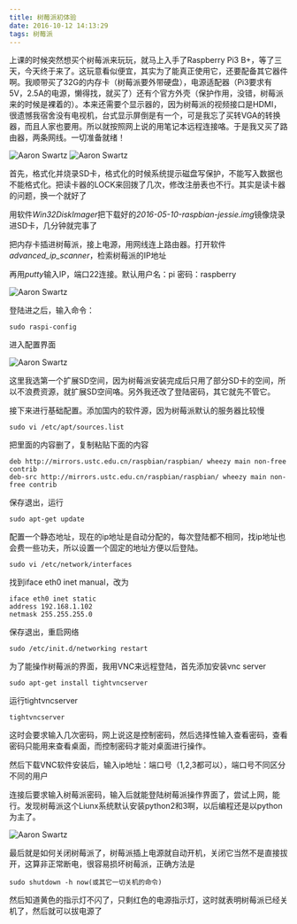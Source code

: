 ```yaml
---
title: 树莓派初体验
date: 2016-10-12 14:13:29
tags: 树莓派
---
```

上课的时候突然想买个树莓派来玩玩，就马上入手了Raspberry Pi3 B+，等了三天，今天终于来了。这玩意看似便宜，其实为了能真正使用它，还要配备其它器件啊。我顺带买了32G的内存卡（树莓派要外带硬盘），电源适配器（Pi3要求有5V，2.5A的电源，懒得找，就买了）还有个官方外壳（保护作用，没错，树莓派来的时候是裸着的）。本来还需要个显示器的，因为树莓派的视频接口是HDMI，很遗憾我宿舍没有电视机，台式显示屏倒是有一个，可是我忘了买转VGA的转换器，而且人家也要用。所以就按照网上说的用笔记本远程连接咯。于是我又买了路由器，两条网线。一切准备就绪！

![Aaron Swartz](http://i1.piimg.com/4851/cad680e0b2b57bf1.jpg)
![Aaron Swartz](http://i1.piimg.com/4851/6f62da8832b7f139.jpg)

首先，格式化并烧录SD卡，格式化的时候系统提示磁盘写保护，不能写入数据也不能格式化。把读卡器的LOCK来回拨了几次，修改注册表也不行。其实是读卡器的问题，换一个就好了

用软件*Win32DiskImager*把下载好的*2016-05-10-raspbian-jessie.img*镜像烧录进SD卡，几分钟就完事了

把内存卡插进树莓派，接上电源，用网线连上路由器。打开软件*advanced_ip_scanner*，检索树莓派的IP地址

再用*putty*输入IP，端口22连接。默认用户名：pi 密码：raspberry

![Aaron Swartz](http://i1.piimg.com/4851/c773e7d0ad053886.png)
<!-- more -->
登陆进之后，输入命令：

```
sudo raspi-config
```

进入配置界面

![Aaron Swartz](http://i1.piimg.com/4851/8de3b85be8f69a85.png)

这里我选第一个扩展SD空间，因为树莓派安装完成后只用了部分SD卡的空间，所以不浪费资源，就扩展SD空间咯。另外我还改了登陆密码，其它就先不管它。

接下来进行基础配置。添加国内的软件源，因为树莓派默认的服务器比较慢

```
sudo vi /etc/apt/sources.list
```

把里面的内容删了，复制粘贴下面的内容

```
deb http://mirrors.ustc.edu.cn/raspbian/raspbian/ wheezy main non-free contrib
deb-src http://mirrors.ustc.edu.cn/raspbian/raspbian/ wheezy main non-free contrib
```

保存退出，运行

```
sudo apt-get update
```

配置一个静态地址，现在的ip地址是自动分配的，每次登陆都不相同，找ip地址也会费一些功夫，所以设置一个固定的地址方便以后登陆。

```
sudo vi /etc/network/interfaces
```

找到iface eth0 inet manual，改为

```
iface eth0 inet static
address 192.168.1.102
netmask 255.255.255.0
```

保存退出，重启网络

```
sudo /etc/init.d/networking restart
```

为了能操作树莓派的界面，我用VNC来远程登陆，首先添加安装vnc server

```
sudo apt-get install tightvncserver
```

运行tightvncserver

```
tightvncserver
```

这时会要求输入几次密码，网上说这是控制密码，然后选择性输入查看密码，查看密码只能用来查看桌面，而控制密码才能对桌面进行操作。

然后下载VNC软件安装后，输入ip地址：端口号（1,2,3都可以），端口号不同区分不同的用户

连接后要求输入树莓派密码，输入后就能登陆树莓派操作界面了，尝试上网，能行。发现树莓派这个Liunx系统默认安装python2和3啊，以后编程还是以python为主了。

![Aaron Swartz](http://i1.piimg.com/4851/2cbf50924849e3af.png)

最后就是如何关闭树莓派了，树莓派插上电源就自动开机，关闭它当然不是直接拔开，这算非正常断电，很容易损坏树莓派，正确方法是

```
sudo shutdown -h now(或其它一切关机的命令)
```

然后知道黄色的指示灯不闪了，只剩红色的电源指示灯，这时就表明树莓派已经关机了，然后就可以拔电源了
